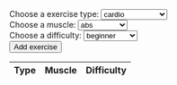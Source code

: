 <html>
<head>
  <script src="https://code.jquery.com/jquery-3.6.0.min.js"></script>
</head>
<body>
  <label for="type">Choose a exercise type:</label>
  <select id="type" name="type">
    <option value="cardio">cardio</option>
    <option value="olympic_weightlifting">weight lifting</option>
    <option value="strength">strength training</option>
    <option value="stretching">flexibility</option>
  </select>
  <br>
  <label for="muscle">Choose a muscle:</label>
  <select id="muscle" name="muscle">
    <option value="abdominals">abs</option>
    <option value="biceps">biceps</option>
    <option value="calves">calves</option>
    <option value="chest">chest</option>
    <option value="forearms">forearms</option>
    <option value="hamstrings">hamstrings</option>
    <option value="lower_back">back</option>
    <option value="quadriceps">quads</option>
    <option value="triceps">triceps</option>
  </select>
  <br>
  <label for="diff">Choose a difficulty:</label>
  <select id="diff" name="diff">
    <option value="beginner">beginner</option>
    <option value="intermediate">intermediate</option>
    <option value="expert">expert</option>
  </select>
  <br>
  <button id="addExercise">Add exercise</button>
<table id="result">
    <thead>
      <tr>
        <th>Type</th>
        <th>Muscle</th>
        <th>Difficulty</th>
      </tr>
    </thead>
    <tbody>
      <!-- data added here -->
    </tbody>
  </table>

  <script>
    $(document).ready(function () {
      $("#addExercise").click(function () {
        //collecting selected values from dropdown
        const type = $("#type").val();
        const muscle = $("#muscle").val();
        const difficulty = $("#difficulty").val();

        const params = {
          type: type,
          muscle: muscle,
          difficulty: difficulty
        };

        const settings = {
          async: true,
          crossDomain: true,
          url: 'https://exercises-by-api-ninjas.p.rapidapi.com/v1/exercises',
          method: 'GET',
          headers: {
            'X-RapidAPI-Key': '68e33219d8msh2a2a73644dd8e5ep1ffc0djsn22e47a8354fe',
            'X-RapidAPI-Host': 'exercises-by-api-ninjas.p.rapidapi.com'
          },
          data: params 
        };

        // ajax request
        $.ajax(settings).done(function (response) {
          console.log(response);
        });

        const newRow = $("<tr>");
        newRow.append($("<td>").text(type));
        newRow.append($("<td>").text(muscle));
        newRow.append($("<td>").text(difficulty));
        $("tbody").append(newRow);
        $("#type").val("");
        $("#muscle").val("");
        $("#difficulty").val("");
      });
    });

  </script>
</body>
</html>
